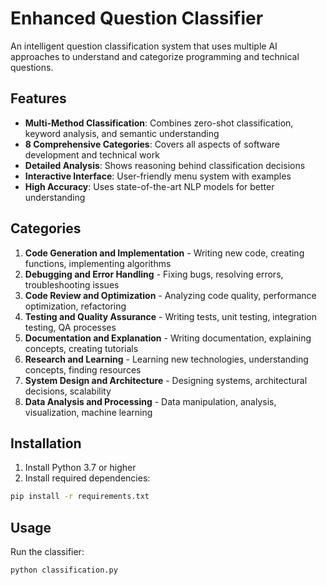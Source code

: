 # Enhanced Question Classifier

An intelligent question classification system that uses multiple AI approaches to understand and categorize programming and technical questions.

## Features

- **Multi-Method Classification**: Combines zero-shot classification, keyword analysis, and semantic understanding
- **8 Comprehensive Categories**: Covers all aspects of software development and technical work
- **Detailed Analysis**: Shows reasoning behind classification decisions
- **Interactive Interface**: User-friendly menu system with examples
- **High Accuracy**: Uses state-of-the-art NLP models for better understanding

## Categories

1. **Code Generation and Implementation** - Writing new code, creating functions, implementing algorithms
2. **Debugging and Error Handling** - Fixing bugs, resolving errors, troubleshooting issues
3. **Code Review and Optimization** - Analyzing code quality, performance optimization, refactoring
4. **Testing and Quality Assurance** - Writing tests, unit testing, integration testing, QA processes
5. **Documentation and Explanation** - Writing documentation, explaining concepts, creating tutorials
6. **Research and Learning** - Learning new technologies, understanding concepts, finding resources
7. **System Design and Architecture** - Designing systems, architectural decisions, scalability
8. **Data Analysis and Processing** - Data manipulation, analysis, visualization, machine learning

## Installation

1. Install Python 3.7 or higher
2. Install required dependencies:
```bash
pip install -r requirements.txt
```

## Usage

Run the classifier:
```bash
python classification.py
```
